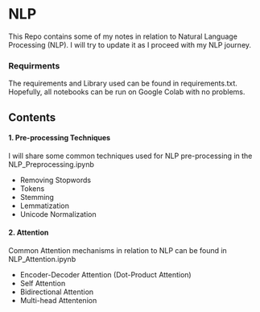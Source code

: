 
# NLP
This Repo contains some of my notes in relation to Natural Language Processing (NLP). I will try to update it as I proceed with my NLP journey.

### Requirments
The requirements and Library used can be found in requirements.txt. Hopefully, all notebooks can be run on Google Colab with no problems. 

## Contents
#### 1. Pre-processing Techniques
I will share some common techniques used for NLP pre-processing in the NLP_Preprocessing.ipynb
  -  Removing Stopwords
  -  Tokens
  -  Stemming
  -  Lemmatization
  -  Unicode Normalization
    

#### 2. Attention
Common Attention mechanisms in relation to NLP can be found in NLP_Attention.ipynb
  - Encoder-Decoder Attention (Dot-Product Attention)
  - Self Attention
  - Bidirectional Attention
  - Multi-head Attentenion
